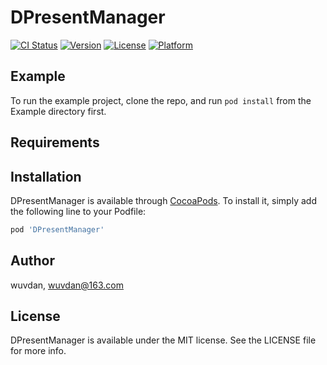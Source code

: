 # DPresentManager

[![CI Status](https://img.shields.io/travis/wuvdan/DPresentManager.svg?style=flat)](https://travis-ci.org/wuvdan/DPresentManager)
[![Version](https://img.shields.io/cocoapods/v/DPresentManager.svg?style=flat)](https://cocoapods.org/pods/DPresentManager)
[![License](https://img.shields.io/cocoapods/l/DPresentManager.svg?style=flat)](https://cocoapods.org/pods/DPresentManager)
[![Platform](https://img.shields.io/cocoapods/p/DPresentManager.svg?style=flat)](https://cocoapods.org/pods/DPresentManager)

## Example

To run the example project, clone the repo, and run `pod install` from the Example directory first.

## Requirements

## Installation

DPresentManager is available through [CocoaPods](https://cocoapods.org). To install
it, simply add the following line to your Podfile:

```ruby
pod 'DPresentManager'
```

## Author

wuvdan, wuvdan@163.com

## License

DPresentManager is available under the MIT license. See the LICENSE file for more info.
